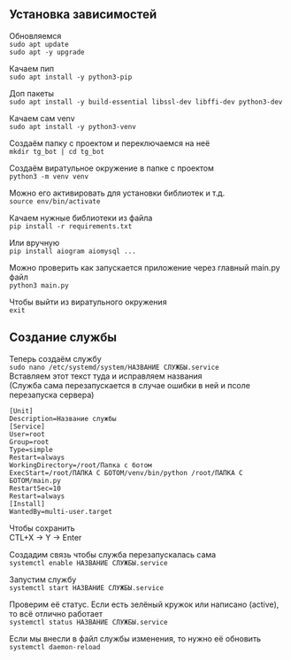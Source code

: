 <H2>Установка зависимостей</H2>  

Обновляемся  
```sudo apt update```  
```sudo apt -y upgrade```  
  
Качаем пип  
```sudo apt install -y python3-pip```  
  
Доп пакеты   
```sudo apt install -y build-essential libssl-dev libffi-dev python3-dev```  
  
Качаем сам venv  
```sudo apt install -y python3-venv```  
  
Создаём папку с проектом и переключаемся на неё  
```mkdir tg_bot | cd tg_bot```

Создаём виратульное окружение в папке с проектом  
```python3 -m venv venv```
 
Можно его активировать для установки библиотек и т.д.  
```source env/bin/activate```

Качаем нужные библиотеки из файла  
```pip install -r requirements.txt```

Или вручную  
```pip install aiogram aiomysql ... ```

Можно проверить как запускается приложение через главный main.py файл  
```python3 main.py```

Чтобы выйти из виратульного окружения  
```exit```  
<H2>Создание службы</H2>

Теперь создаём службу  
```sudo nano /etc/systemd/system/НАЗВАНИЕ СЛУЖБЫ.service```  
Вставляем этот текст туда и исправляем названия  
(Служба сама перезапускается в случае ошибки в ней и псоле перезапуска сервера)  

```
[Unit]  
Description=Название службы  
[Service]  
User=root  
Group=root  
Type=simple  
Restart=always  
WorkingDirectory=/root/Папка с ботом  
ExecStart=/root/ПАПКА С БОТОМ/venv/bin/python /root/ПАПКА С БОТОМ/main.py  
RestartSec=10  
Restart=always  
[Install]  
WantedBy=multi-user.target
```
Чтобы сохранить  
CTL+X -> Y -> Enter  

Создадим связь чтобы служба перезапускалась сама  
```systemctl enable НАЗВАНИЕ СЛУЖБЫ.service```  

Запустим службу   
```systemctl start НАЗВАНИЕ СЛУЖБЫ.service```  

Проверим её статус. Если есть зелёный кружок или написано (active), то всё отлично работает  
```systemctl status НАЗВАНИЕ СЛУЖБЫ.service```

Если мы внесли в файл службы изменения, то нужно её обновить  
```systemctl daemon-reload```
